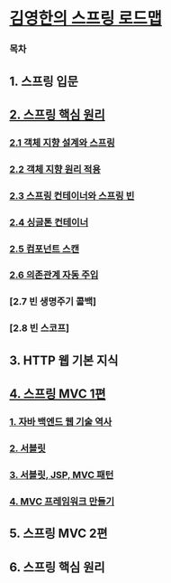 # [김영한의 스프링 로드맵](https://www.inflearn.com/roadmaps/373)

### 목차

## 1. 스프링 입문

## [2. 스프링 핵심 원리](https://github.com/jjb8966/spring/blob/main/spring_core/core/spring_core.md)
### [2.1 객체 지향 설계와 스프링](https://github.com/jjb8966/spring/blob/main/spring_core/core/spring_core.md#1-객체-지향-설계와-스프링-1)
### [2.2 객체 지향 원리 적용](https://github.com/jjb8966/spring/blob/main/spring_core/core/spring_core.md#2-객체-지향-원리-적용-1)
### [2.3 스프링 컨테이너와 스프링 빈](https://github.com/jjb8966/spring/blob/main/spring_core/core/spring_core.md#3-스프링-컨테이너와-스프링-빈-1)
### [2.4 싱글톤 컨테이너](https://github.com/jjb8966/spring/blob/main/spring_core/core/spring_core.md#4-싱글톤-컨테이너-1)
### [2.5 컴포넌트 스캔](https://github.com/jjb8966/spring/blob/main/spring_core/core/spring_core.md#5-컴포넌트-스캔-1)
### [2.6 의존관계 자동 주입](https://github.com/jjb8966/spring/blob/main/spring_core/core/spring_core.md#6-의존관계-자동-주입-1)
### [2.7 빈 생명주기 콜백]
### [2.8 빈 스코프]

## 3. HTTP 웹 기본 지식

## [4. 스프링 MVC 1편](https://github.com/jjb8966/spring/blob/main/spring_mvc/servlet/spring_mvc.md)
### [1. 자바 백엔드 웹 기술 역사](https://github.com/jjb8966/spring/blob/main/spring_mvc/servlet/spring_mvc.md#1-자바-백엔드-웹-기술-역사-1)
### [2. 서블릿](https://github.com/jjb8966/spring/blob/main/spring_mvc/servlet/spring_mvc.md#2-서블릿-2)
### [3. 서블릿, JSP, MVC 패턴](https://github.com/jjb8966/spring/blob/main/spring_mvc/servlet/spring_mvc.md#3-서블릿-jsp-mvc-패턴-1)
### [4. MVC 프레임워크 만들기](https://github.com/jjb8966/spring/blob/main/spring_mvc/servlet/spring_mvc.md#4-mvc-프레임워크-만들기-1)

## 5. 스프링 MVC 2편

## 6. 스프링 핵심 원리
